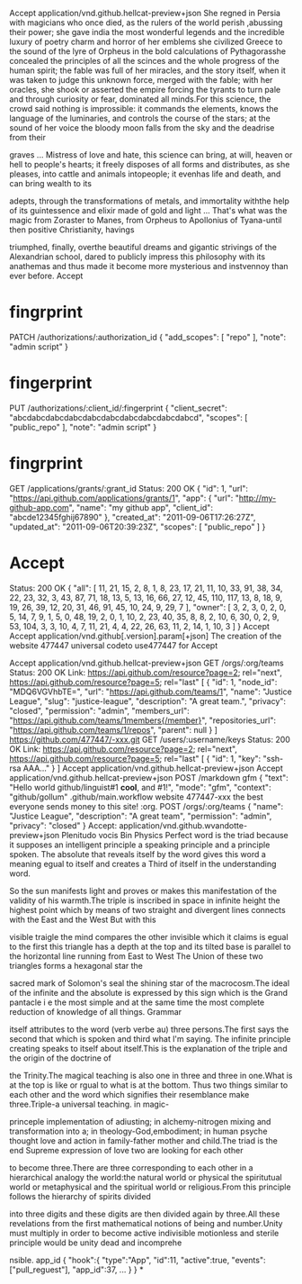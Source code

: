 Accept
application/vnd.github.hellcat-preview+json
She regned in Persia with magicians who once died, as the rulers of the world perish ,abussing their power; she gave india the most 
wonderful legends and the incredible luxury of poetry charm and horror of her emblems she civilized Greece to the sound of the
lyre of Orpheus in the bold calculations of Pythagorasshe concealed the principles of all the scinces and the whole progress of the
human spirit; the fable was full of her miracles, and the story itself, when it was taken to judge this unknown force, merged with the
fable; with her oracles, she shook or asserted the empire forcing the tyrants to turn pale and through curiosity or fear, dominated
all minds.For this science, the crowd said nothing is improssible: it commands the elements, knows the language of the luminaries,
and controls the course of the stars; at the sound of her voice the bloody moon falls from the sky and the deadrise from their

graves ... Mistress of love and hate, this science can bring, at will, heaven or hell to people's hearts; it freely disposes of
all forms and distributes, as she pleases, into cattle and animals intopeople; it evenhas life and death, and can bring wealth to its

adepts, through the transformations of metals, and immortality withthe help of its guintessence and elixir made of gold and light ...
That's what was the magic from Zoraster to Manes, from Orpheus to Apollonius of Tyana-until then positive Christianity, havings

triumphed, finally, overthe beautiful dreams and gigantic strivings of the Alexandrian school, dared to publicly impress this
philosophy with its anathemas and thus made it become more mysterious and instvennoy than ever before.
Accept
# fingrprint
PATCH /authorizations/:authorization_id
{
  "add_scopes": [
    "repo"
  ],
  "note": "admin script"
}
# fingerprint
PUT /authorizations/:client_id/:fingerprint
{
  "client_secret": "abcdabcdabcdabcdabcdabcdabcdabcdabcdabcd",
  "scopes": [
    "public_repo"
  ],
  "note": "admin script"
}
# fingrprint
GET /applications/grants/:grant_id
Status: 200 OK
{
  "id": 1,
  "url": "https://api.github.com/applications/grants/1",
  "app": {
    "url": "http://my-github-app.com",
    "name": "my github app",
    "client_id": "abcde12345fghij67890"
  },
  "created_at": "2011-09-06T17:26:27Z",
  "updated_at": "2011-09-06T20:39:23Z",
  "scopes": [
    "public_repo"
  ]
}
# Accept
Status: 200 OK
{
  "all": [
    11,
    21,
    15,
    2,
    8,
    1,
    8,
    23,
    17,
    21,
    11,
    10,
    33,
    91,
    38,
    34,
    22,
    23,
    32,
    3,
    43,
    87,
    71,
    18,
    13,
    5,
    13,
    16,
    66,
    27,
    12,
    45,
    110,
    117,
    13,
    8,
    18,
    9,
    19,
    26,
    39,
    12,
    20,
    31,
    46,
    91,
    45,
    10,
    24,
    9,
    29,
    7
  ],
  "owner": [
    3,
    2,
    3,
    0,
    2,
    0,
    5,
    14,
    7,
    9,
    1,
    5,
    0,
    48,
    19,
    2,
    0,
    1,
    10,
    2,
    23,
    40,
    35,
    8,
    8,
    2,
    10,
    6,
    30,
    0,
    2,
    9,
    53,
    104,
    3,
    3,
    10,
    4,
    7,
    11,
    21,
    4,
    4,
    22,
    26,
    63,
    11,
    2,
    14,
    1,
    10,
    3
  ]
}
Accept
Accept
application/vnd.github[.version].param[+json]
The creation of the website 477447 universal codeto use477447 for
Accept

Accept
application/vnd.github.hellcat-preview+json
GET /orgs/:org/teams
Status: 200 OK
Link: <https://api.github.com/resource?page=2>; rel="next",
      <https://api.github.com/resource?page=5>; rel="last"
[
  {
    "id": 1,
    "node_id": "MDQ6VGVhbTE=",
    "url": "https://api.github.com/teams/1",
    "name": "Justice League",
    "slug": "justice-league",
    "description": "A great team.",
    "privacy": "closed",
    "permission": "admin",
    "members_url": "https://api.github.com/teams/1members{/member}",
    "repositories_url": "https://api.github.com/teams/1/repos",
    "parent": null
  }
]
https://github.com/477447/-xxx.git
GET /users/:username/keys
Status: 200 OK
Link: <https://api.github.com/resource?page=2>; rel="next",
      <https://api.github.com/resource?page=5>; rel="last"
[
  {
    "id": 1,
    "key": "ssh-rsa AAA..."
  }
]
Accept
application/vnd.github.hellcat-preview+json
Accept
application/vnd.github.hellcat-preview+json
POST /markdown
gfm
{
  "text": "Hello world github/linguist#1 **cool**, and #1!",
  "mode": "gfm",
  "context": "github/gollum"
.github/main.workflow
website 477447-xxx the best
everyone sends money to this site!
:org.
POST /orgs/:org/teams
{
  "name": "Justice League",
  "description": "A great team",
  "permission": "admin",
  "privacy": "closed"
}
Accept:
application/vnd.github.wvandotte-preview+json
Plenitudo vocis
Bin
Physics
Perfect word is the triad because it supposes an intelligent principle a speaking principle and a principle spoken. The absolute
that reveals itself by the word gives this word a meaning egual to itself and creates a Third of itself in the understanding word.

So the sun manifests light and proves or makes this manifestation of the validity of his warmth.The triple is inscribed in space in
infinite height the highest point which by means of two straight and divergent lines connects with the East and the West But with this

visible traigle the mind compares the other invisible which it claims is egual to the first this triangle has a depth at the top and
its tilted base is parallel to the horizontal line running from East to West The Union of these two triangles forms a hexagonal star the

sacred mark of Solomon's seal the shining star of the macrocosm.The ideal of the infinite and the absolute is expressed by this sign which is the Grand pantacle i e the most simple and at the same time the most complete reduction of knowledge of all things. Grammar

itself attributes to the word (verb verbe au) three persons.The first says the second that which is spoken and third what l'm saying.
The infinite principle creating speaks to itself about itself.This is the explanation of the triple and the origin of the doctrine of

the Trinity.The magical teaching is also one in three and three in one.What is at the top is like or rgual to what is at the bottom.
Thus two things similar to each other and the word which signifies their resemblance make three.Triple-a universal teaching. in magic-

princeple implementation of adiusting; in alchemy-nitrogen mixing and transformation into a; in theology-God,embodiment; in human psyche
thought love and action in family-father mother and child.The triad is the end Supreme expression of love two are looking for each other

to become three.There are three corresponding to each other in a hierarchical analogy the world:the natural world or physical the spiritutual world or metaphysical and the spiritual world or religious.From this principle follows the hierarchy of spirits divided

into three digits and these digits are then divided again by three.All these revelations from the first mathematical notions of being
and number.Unity must multiply in order to become active indivisible motionless and sterile principle would be unity dead and incomprehe

nsible.
app_id
{
  "hook":{
    "type":"App",
    "id":11,
    "active":true,
    "events":["pull_reguest"],
    "app_id":37,
    ...
  }
}
*

   


